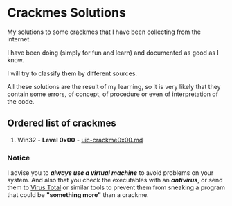 # Crackmes Solutions
My solutions to some crackmes that I have been collecting from the internet.

I have been doing (simply for fun and learn) and documented as good as I know.

I will try to classify them by different sources.

All these solutions are the result of my learning, so it is very likely that they contain some errors, of concept, of procedure or even of interpretation of the code.

## Ordered list of crackmes
1.  Win32 - **Level 0x00** - [uic-crackme0x00.md](uic/uic-crackme%200x00.md)

### Notice

I advise you to ***always use a virtual machine*** to avoid problems on your system. And also that you check the executables with an ***antivirus***, or send them to [Virus Total](https://www.virustotal.com) or similar tools to prevent them from sneaking a program that could be **"something more"** than a crackme.
